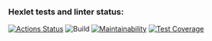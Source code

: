 ### Hexlet tests and linter status:
[![Actions Status](https://github.com/ramzesnic/java-project-lvl5/workflows/hexlet-check/badge.svg)](https://github.com/ramzesnic/java-project-lvl5/actions)
![Build](https://github.com/ramzesnic/java-project-lvl5/actions/workflows/build.yml/badge.svg)
[![Maintainability](https://api.codeclimate.com/v1/badges/bec49cb026ac466092d5/maintainability)](https://codeclimate.com/github/ramzesnic/java-project-lvl5/maintainability)
[![Test Coverage](https://api.codeclimate.com/v1/badges/bec49cb026ac466092d5/test_coverage)](https://codeclimate.com/github/ramzesnic/java-project-lvl5/test_coverage)
